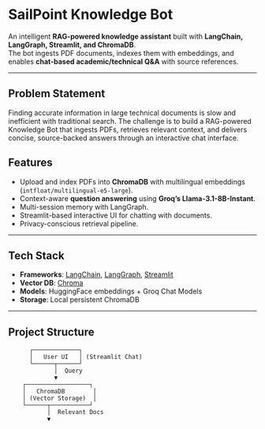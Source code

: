 #  SailPoint Knowledge Bot

An intelligent **RAG-powered knowledge assistant** built with **LangChain, LangGraph, Streamlit, and ChromaDB**.  
The bot ingests PDF documents, indexes them with embeddings, and enables **chat-based academic/technical Q&A** with source references.

---

## Problem Statement

Finding accurate information in large technical documents is slow and inefficient with traditional search. The challenge is to build a RAG-powered Knowledge Bot that ingests PDFs, retrieves relevant context, and delivers concise, source-backed answers through an interactive chat interface.

##  Features
- Upload and index PDFs into **ChromaDB** with multilingual embeddings (`intfloat/multilingual-e5-large`).
- Context-aware **question answering** using **Groq’s Llama-3.1-8B-Instant**.
- Multi-session memory with LangGraph.
-  Streamlit-based interactive UI for chatting with documents.
- Privacy-conscious retrieval pipeline.

---

## Tech Stack
- **Frameworks**: [LangChain](https://www.langchain.com/), [LangGraph](https://github.com/langchain-ai/langgraph), [Streamlit](https://streamlit.io/)
- **Vector DB**: [Chroma](https://www.trychroma.com/)
- **Models**: HuggingFace embeddings + Groq Chat Models
- **Storage**: Local persistent ChromaDB

---

##  Project Structure

          ┌─────────────┐
          │   User UI   │ (Streamlit Chat)
          └──────┬──────┘
                 │  Query
                 ▼
        ┌──────────────────┐
        │   ChromaDB        │
        │ (Vector Storage)  │
        └──────┬───────────┘
               │  Relevant Docs
               ▼
  

